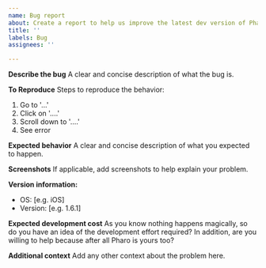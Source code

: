 ```yaml
---
name: Bug report
about: Create a report to help us improve the latest dev version of Pharo 
title: ''
labels: Bug
assignees: ''

---
```


**Describe the bug**
A clear and concise description of what the bug is.

**To Reproduce**
Steps to reproduce the behavior:
1. Go to '...'
2. Click on '....'
3. Scroll down to '....'
4. See error

**Expected behavior**
A clear and concise description of what you expected to happen.

**Screenshots**
If applicable, add screenshots to help explain your problem.

**Version information:**
 - OS: [e.g. iOS]
 - Version: [e.g. 1.6.1]

**Expected development cost**
As you know nothing happens magically, so do you have an idea of the development effort required? 
In addition, are you willing to help because after all Pharo is yours too?

**Additional context**
Add any other context about the problem here.

